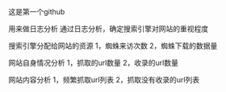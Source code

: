 这是第一个github

用来做日志分析
通过日志分析，确定搜索引擎对网站的重视程度

搜索引擎分配给网站的资源
1，蜘蛛来访次数
2，蜘蛛下载的数据量

网站自身情况分析
1，抓取的url数量
2，收录的url数量

网站内容分析
1，频繁抓取url列表
2，抓取没有收录的url列表




